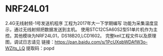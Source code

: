 # NRF24L01
2.4G无线射频-1号发送机程序
工程为2017年大一下学期编写
功能为采集温度显示，通过无线射频把数据发送到主机。
使用STC12C5A60S2型51单片机作为主控。其他模块为NRF24L01，DS18B20,LCD1602。
完整keil工程文件以及原理图，调试日志请见
链接：https://pan.baidu.com/s/1PcUXqbWDAfW3o-WZits_LQ 
提取码：popd
